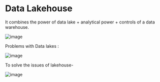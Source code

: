 # Data Lakehouse 

It combines the power of data lake + analytical power + controls of a data warehouse.

![image](https://github.com/shekharbiswas/Databricks/assets/32758439/64068f1b-9ab5-4917-9232-fcdf6221166e)

Problems with Data lakes :

![image](https://github.com/shekharbiswas/Databricks/assets/32758439/a671d04f-d801-4522-89c1-ca093a452dfa)


To solve the issues of lakehouse-

![image](https://github.com/shekharbiswas/Databricks/assets/32758439/f761d6bc-ba30-4607-b94d-6d42641b40d8)
